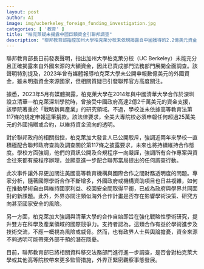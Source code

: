 ```yaml
---
layout: post
author: AI
image: img/ucberkeley_foreign_funding_investigation.jpg
categories: [ '教育' ]
title: "柏克萊疑未揭露中國巨額資金引聯邦調查"
description: "聯邦教育部指控加州大學柏克萊分校未依規揭露自中國獲得的2.2億美元資金，已交由法務部全面調查。柏克萊表示合規且配合查詢。事件引發外界關注美國大學國際合作的財務透明與國安風險議題。"
---
```

聯邦教育部長日前發表聲明，指出加州大學柏克萊分校（UC Berkeley）未能充分且正確揭露來自外國來源的大額資金，因此已責成部門法務部門展開全面調查。該聲明特別提及，2023年曾有媒體報導柏克萊大學未公開申報數億美元的外國資金，雖未明指資金來源國家，但相關質疑已引發聯邦官方高度關注。

據悉，2023年5月有媒體揭露，柏克萊大學在2014年與中國清華大學合作於深圳設立清華—柏克萊深圳學院時，曾接受中國政府高達2億2千萬美元的資金支援，該學院著重於「戰略新興產業」的研究領域。不過，學校並未依據高等教育法第117條的規定申報這筆捐款。該法律要求，全美大專院校必須申報任何超過25萬美元的外國捐贈或合約，以維持資金流向的透明。

對於聯邦政府的相關指控，柏克萊加大發言人已公開駁斥，強調近兩年來學校一直積極配合聯邦政府查詢及調查關於第117條之披露要求，未來也將持續維持合作態度。學校方面強調，他們的資訊公開及合規程序一向嚴謹，強調所有合作專案與資金往來都有按程序辦理，並願意進一步配合聯邦當局提出的任何調查行動。

此次事件讓外界更加關注美國高等教育機構與國際合作之間財務透明度的問題。專家分析，隨著國際學術合作不斷增多，外國政府或機構資助項目也日益複雜，如何在推動學術自由與維持國家利益、校園安全間取得平衡，已成為政府與學界共同面對的新課題。此外，外界亦關注類似海外合作計畫是否存在影響學術決策、研究方向甚至國家安全的風險。

另一方面，柏克萊加大強調與清華大學的合作自始即旨在強化戰略性學術研究，提升雙方在科學及產業領域的國際競爭力。支持者認為，這類合作有益於學術進步及技術交流，不應一概視為風險或威脅。然而，也有政界人士與輿論擔憂，資金來源不夠透明可能帶來外部干預的潛在隱憂。

目前，聯邦教育部已將相關資料移交法務部門進行進一步調查，是否會對柏克萊大學或其他高等院校帶來更多監管措施，外界正緊密觀察事態發展。